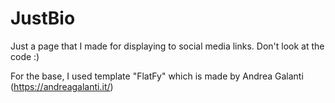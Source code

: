 # JustBio

Just a page that I made for displaying to social media links. Don't look at the code :)

For the base, I used template "FlatFy" which is made by Andrea Galanti (https://andreagalanti.it/)
